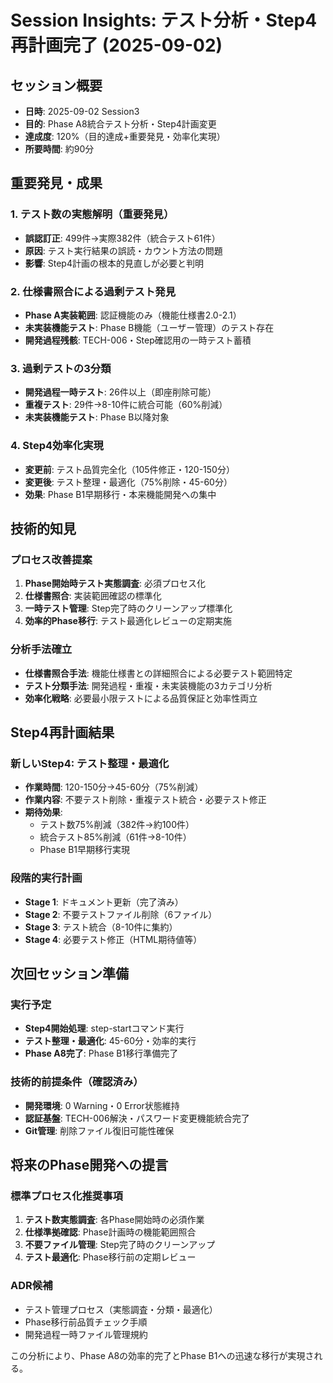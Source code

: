 # Session Insights: テスト分析・Step4再計画完了 (2025-09-02)

## セッション概要
- **日時**: 2025-09-02 Session3
- **目的**: Phase A8統合テスト分析・Step4計画変更
- **達成度**: 120%（目的達成+重要発見・効率化実現）
- **所要時間**: 約90分

## 重要発見・成果

### 1. テスト数の実態解明（重要発見）
- **誤認訂正**: 499件→実際382件（統合テスト61件）
- **原因**: テスト実行結果の誤読・カウント方法の問題
- **影響**: Step4計画の根本的見直しが必要と判明

### 2. 仕様書照合による過剰テスト発見
- **Phase A実装範囲**: 認証機能のみ（機能仕様書2.0-2.1）
- **未実装機能テスト**: Phase B機能（ユーザー管理）のテスト存在
- **開発過程残骸**: TECH-006・Step確認用の一時テスト蓄積

### 3. 過剰テストの3分類
- **開発過程一時テスト**: 26件以上（即座削除可能）
- **重複テスト**: 29件→8-10件に統合可能（60%削減）
- **未実装機能テスト**: Phase B以降対象

### 4. Step4効率化実現
- **変更前**: テスト品質完全化（105件修正・120-150分）
- **変更後**: テスト整理・最適化（75%削除・45-60分）
- **効果**: Phase B1早期移行・本来機能開発への集中

## 技術的知見

### プロセス改善提案
1. **Phase開始時テスト実態調査**: 必須プロセス化
2. **仕様書照合**: 実装範囲確認の標準化
3. **一時テスト管理**: Step完了時のクリーンアップ標準化
4. **効率的Phase移行**: テスト最適化レビューの定期実施

### 分析手法確立
- **仕様書照合手法**: 機能仕様書との詳細照合による必要テスト範囲特定
- **テスト分類手法**: 開発過程・重複・未実装機能の3カテゴリ分析
- **効率化戦略**: 必要最小限テストによる品質保証と効率性両立

## Step4再計画結果

### 新しいStep4: テスト整理・最適化
- **作業時間**: 120-150分→45-60分（75%削減）
- **作業内容**: 不要テスト削除・重複テスト統合・必要テスト修正
- **期待効果**: 
  - テスト数75%削減（382件→約100件）
  - 統合テスト85%削減（61件→8-10件）
  - Phase B1早期移行実現

### 段階的実行計画
- **Stage 1**: ドキュメント更新（完了済み）
- **Stage 2**: 不要テストファイル削除（6ファイル）
- **Stage 3**: テスト統合（8-10件に集約）
- **Stage 4**: 必要テスト修正（HTML期待値等）

## 次回セッション準備

### 実行予定
- **Step4開始処理**: step-startコマンド実行
- **テスト整理・最適化**: 45-60分・効率的実行
- **Phase A8完了**: Phase B1移行準備完了

### 技術的前提条件（確認済み）
- **開発環境**: 0 Warning・0 Error状態維持
- **認証基盤**: TECH-006解決・パスワード変更機能統合完了
- **Git管理**: 削除ファイル復旧可能性確保

## 将来のPhase開発への提言

### 標準プロセス化推奨事項
1. **テスト数実態調査**: 各Phase開始時の必須作業
2. **仕様準拠確認**: Phase計画時の機能範囲照合
3. **不要ファイル管理**: Step完了時のクリーンアップ
4. **テスト最適化**: Phase移行前の定期レビュー

### ADR候補
- テスト管理プロセス（実態調査・分類・最適化）
- Phase移行前品質チェック手順
- 開発過程一時ファイル管理規約

この分析により、Phase A8の効率的完了とPhase B1への迅速な移行が実現される。